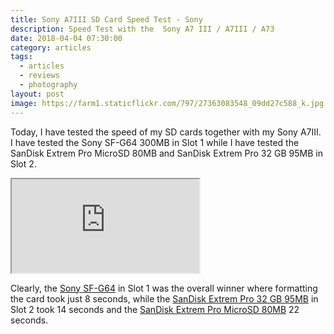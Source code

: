 ```yaml
---
title: Sony A7III SD Card Speed Test - Sony
description: Speed Test with the  Sony A7 III / A7III / A73
date: 2018-04-04 07:30:00
category: articles
tags:
  - articles
  - reviews
  - photography
layout: post
image: https://farm1.staticflickr.com/797/27363083548_09dd27c588_k.jpg
---
```


Today, I have tested the speed of my SD cards together with my Sony A7III. I have tested the Sony SF-G64 300MB in Slot 1 while I have tested the SanDisk Extrem Pro MicroSD 80MB and SanDisk Extrem Pro 32 GB 95MB in Slot 2.
<br>
<div class="embed-responsive embed-responsive-16by9">
    <iframe class="embed-responsive-item" src="https://www.youtube.com/embed/WoEu2DLDTTk"></iframe>
</div>

Clearly, the <a href="https://amzn.to/2EktfFL" rel="nofollow">Sony SF-G64</a> in Slot 1 was the overall winner where formatting the card took just 8 seconds, while the <a href="https://amzn.to/2EjJenM" rel="nofollow">SanDisk Extrem Pro 32 GB 95MB</a> in Slot 2 took 14 seconds and the <a href="https://amzn.to/2q8NEsi" rel="nofollow">SanDisk Extrem Pro MicroSD 80MB</a> 22 seconds.

